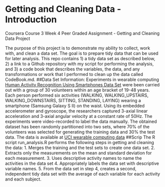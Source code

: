# Getting and Cleaning Data - Introduction
Coursera Course 3 Week 4 Peer Graded Assignment - Getting and Cleaning Data Project 

The purpose of this project is to demonstrate my ability to collect, work with, and clean a data set. The goal is to prepare tidy data that can be used for later analysis. This repo contains 1) a tidy data set as described below, 2) a link to a Github repository with my script for performing the analysis, and 3) a code book that describes the variables, the data, and any transformations or work that I performed to clean up the data called CodeBook.md.
##Data Set Information:
Experiments in wearable computing [Human Activity Recognition Using Smartphones Data Set](http://archive.ics.uci.edu/ml/datasets/Human+Activity+Recognition+Using+Smartphones) were been carried out with a group of 30 volunteers within an age bracket of 19-48 years. Each person performed six activities (WALKING, WALKING_UPSTAIRS, WALKING_DOWNSTAIRS, SITTING, STANDING, LAYING) wearing a smartphone (Samsung Galaxy S II) on the waist. Using its embedded accelerometer and gyroscope, the researchers captured 3-axial linear acceleration and 3-axial angular velocity at a constant rate of 50Hz. The experiments were video-recorded to label the data manually. The obtained dataset has been randomly partitioned into two sets, where 70% of the volunteers was selected for generating the training data and 30% the test data. The data is available at [UCI wearable computing data](https://d396qusza40orc.cloudfront.net/getdata%2Fprojectfiles%2FUCI%20HAR%20Dataset.zip)
##Scrip
The R script run_analysis.R performs the following steps in getting and cleaning the data:
    1. Merges the training and the test sets to create one data set.
    2. Extracts only the measurements on the mean and standard deviation for each measurement.
    3. Uses descriptive activity names to name the activities in the data set
    4. Appropriately labels the data set with descriptive variable names.
    5. From the data set in step 4, creates a second, independent tidy data set with the average of each variable for each activity and each subject.

